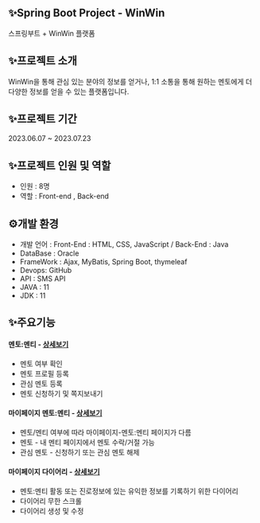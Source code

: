 ## ✨Spring Boot Project - WinWin
스프링부트 + WinWin 플랫폼

## ✨프로젝트 소개
WinWin을 통해 관심 있는 분야의 정보를 얻거나, 1:1 소통을 통해 원하는 멘토에게 더 다양한 정보를 얻을 수 있는 플랫폼입니다.

## ✨프로젝트 기간
2023.06.07 ~ 2023.07.23

## ✨프로젝트 인원 및 역할
- 인원 : 8명
- 역할 : Front-end , Back-end

## ⚙개발 환경
- 개발 언어 : Front-End : HTML, CSS, JavaScript / Back-End : Java
- DataBase : Oracle
- FrameWork : Ajax, MyBatis, Spring Boot, thymeleaf
- Devops: GitHub
- API : SMS API
- JAVA : 11
- JDK : 11

## ✨주요기능
#### 멘토:멘티 - <a href="https://github.com/cheese0312/winwin/wiki/%EB%A9%98%ED%86%A0:%EB%A9%98%ED%8B%B0-%EC%A3%BC%EC%9A%94%EA%B8%B0%EB%8A%A5">상세보기</a>
- 멘토 여부 확인
- 멘토 프로필 등록
- 관심 멘토 등록
- 멘토 신청하기 및 쪽지보내기

#### 마이페이지 멘토:멘티 - <a href="https://github.com/cheese0312/winwin/wiki/%EB%A7%88%EC%9D%B4%ED%8E%98%EC%9D%B4%EC%A7%80-%E2%80%90-%EB%A9%98%ED%86%A0:%EB%A9%98%ED%8B%B0">상세보기</a>
- 멘토/멘티 여부에 따라 마이페이지-멘토:멘티 페이지가 다름
- 멘토 - 내 멘티 페이지에서 멘토 수락/거절 가능
- 관심 멘토 - 신청하기 또는 관심 멘토 해제

#### 마이페이지 다이어리 - <a href="https://github.com/cheese0312/winwin/wiki/%EB%A7%88%EC%9D%B4%ED%8E%98%EC%9D%B4%EC%A7%80-%E2%80%90-%EB%8B%A4%EC%9D%B4%EC%96%B4%EB%A6%AC">상세보기</a>
- 멘토:멘티 활동 또는 진로정보에 있는 유익한 정보를 기록하기 위한 다이어리
- 다이어리 무한 스크롤
- 다이어리 생성 및 수정
